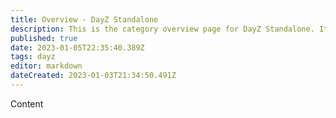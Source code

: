 ```yaml
---
title: Overview - DayZ Standalone
description: This is the category overview page for DayZ Standalone. It gives you a brief overview of what this category includes.
published: true
date: 2023-01-05T22:35:40.389Z
tags: dayz
editor: markdown
dateCreated: 2023-01-03T21:34:50.491Z
---
```


Content